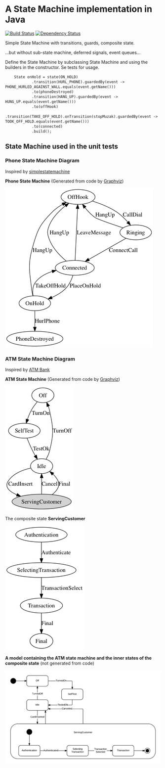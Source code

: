 # A State Machine implementation in Java
[![Build Status](https://travis-ci.org/lind/machineprocess.png?branch=master)](https://travis-ci.org/lind/machineprocess)
[![Dependency Status](https://www.versioneye.com/user/projects/550195a04a1064db0e000328/badge.svg?style=flat)](https://www.versioneye.com/user/projects/550195a04a1064db0e000328)

Simple State Machine with transitions, guards, composite state.

...but without sub-state machine, deferred signals, event queues...

Define the State Machine by subclassing State Machine and using the builders in the constructor. Se tests for usage.

<!-- language: lang-java -->
        State onHold = state(ON_HOLD)
                .transition(HURL_PHONE).guardedBy(event -> PHONE_HURLED_AGAINST_WALL.equals(event.getName()))
                .to(phoneDestroyed)
                .transition(HANG_UP).guardedBy(event -> HUNG_UP.equals(event.getName()))
                .to(offHook)
                .transition(TAKE_OFF_HOLD).onTransition(stopMuzak).guardedBy(event -> TOOK_OFF_HOLD.equals(event.getName()))
                .to(connected)
                .build();

## State Machine used in the unit tests

### Phone State Machine Diagram
Inspired by [simplestatemachine](http://simplestatemachine.codeplex.com/)

**Phone State Machine** (Generated from code by [Graphviz](http://www.graphviz.org/))

![Phone State Machine Diagram](PhoneStateMachine.bmp "Phone State Machine Diagram")

### ATM State Machine Diagram
Inspired by [ATM Bank](http://www.uml-diagrams.org/bank-atm-uml-state-machine-diagram-example.html)

**ATM State Machine** (Generated from code by [Graphviz](http://www.graphviz.org/))

![ATM State Machine](ATMStateMachine.bmp)

The composite state **ServingCustomer**

![Serving Customer](ServingCustomer.bmp)

**A model containing the ATM state machine and the inner states of the composite state** (not generated from code)

![ATM State Machine Diagram](ATMStateMachineDiagram.png)
